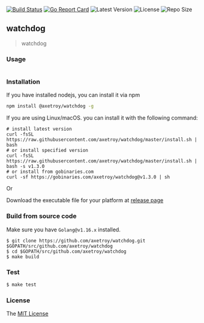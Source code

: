 [![Build Status](https://github.com/axetroy/watchdog/workflows/ci/badge.svg)](https://github.com/axetroy/watchdog/actions)
[![Go Report Card](https://goreportcard.com/badge/github.com/axetroy/watchdog)](https://goreportcard.com/report/github.com/axetroy/watchdog)
![Latest Version](https://img.shields.io/github/v/release/axetroy/watchdog.svg)
![License](https://img.shields.io/github/license/axetroy/watchdog.svg)
![Repo Size](https://img.shields.io/github/repo-size/axetroy/watchdog.svg)

## watchdog

> watchdog

### Usage

```bash

```

### Installation

If you have installed nodejs, you can install it via npm

```bash
npm install @axetroy/watchdog -g
```

If you are using Linux/macOS. you can install it with the following command:

```shell
# install latest version
curl -fsSL https://raw.githubusercontent.com/axetroy/watchdog/master/install.sh | bash
# or install specified version
curl -fsSL https://raw.githubusercontent.com/axetroy/watchdog/master/install.sh | bash -s v1.3.0
# or install from gobinaries.com
curl -sf https://gobinaries.com/axetroy/watchdog@v1.3.0 | sh
```

Or

Download the executable file for your platform at [release page](https://github.com/axetroy/watchdog/releases)

### Build from source code

Make sure you have `Golang@v1.16.x` installed.

```shell
$ git clone https://github.com/axetroy/watchdog.git $GOPATH/src/github.com/axetroy/watchdog
$ cd $GOPATH/src/github.com/axetroy/watchdog
$ make build
```

### Test

```bash
$ make test
```

### License

The [MIT License](LICENSE)
